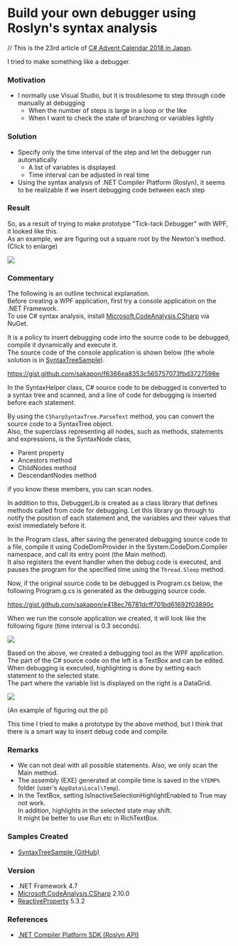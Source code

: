 # Build your own debugger using Roslyn's syntax analysis
// This is the 23rd article of [C# Advent Calendar 2018 in Japan](https://qiita.com/advent-calendar/2018/c-sharp).

I tried to make something like a debugger.

### Motivation
- I normally use Visual Studio, but it is troublesome to step through code manually at debugging
  - When the number of steps is large in a loop or the like
  - When I want to check the state of branching or variables lightly

### Solution
- Specify only the time interval of the step and let the debugger run automatically
  - A list of variables is displayed
  - Time interval can be adjusted in real time
- Using the syntax analysis of .NET Compiler Platform (Roslyn), it seems to be realizable if we insert debugging code between each step

### Result
So, as a result of trying to make prototype "Tick-tack Debugger" with WPF, it looked like this.  
As an example, we are figuring out a square root by the Newton's method. (Click to enlarge)

![](https://github.com/sakapon/Samples-2018/blob/master/Images/SyntaxTreeSample/TickTackDebugger.gif)

### Commentary
The following is an outline technical explanation.  
Before creating a WPF application, first try a console application on the .NET Framework.  
To use C# syntax analysis, install [Microsoft.CodeAnalysis.CSharp](https://www.nuget.org/packages/Microsoft.CodeAnalysis.CSharp) via NuGet.

It is a policy to insert debugging code into the source code to be debugged, compile it dynamically and execute it.  
The source code of the console application is shown below (the whole solution is in [SyntaxTreeSample](https://github.com/sakapon/Samples-2018/tree/master/SyntaxTreeSample)).

https://gist.github.com/sakapon/f6366ea8353c565757073fbd3727598e

In the SyntaxHelper class, C# source code to be debugged is converted to a syntax tree and scanned, and a line of code for debugging is inserted before each statement.

By using the `CSharpSyntaxTree.ParseText` method, you can convert the source code to a SyntaxTree object.  
Also, the superclass representing all nodes, such as methods, statements and expressions, is the SyntaxNode class,
- Parent property
- Ancestors method
- ChildNodes method
- DescendantNodes method

if you know these members, you can scan nodes.

In addition to this, DebuggerLib is created as a class library that defines methods called from code for debugging.
Let this library go through to notify the position of each statement and, the variables and their values that exist immediately before it.

In the Program class, after saving the generated debugging source code to a file, compile it using CodeDomProvider in the System.CodeDom.Compiler namespace, and call its entry point (the Main method).  
It also registers the event handler when the debug code is executed, and pauses the program for the specified time using the `Thread.Sleep` method.

Now, if the original source code to be debugged is Program.cs below, the following Program.g.cs is generated as the debugging source code.

https://gist.github.com/sakapon/e418ec76781dcff701bd61692f03890c

When we run the console application we created, it will look like the following figure (time interval is 0.3 seconds).

![](https://github.com/sakapon/Samples-2018/blob/master/Images/SyntaxTreeSample/DebuggerConsole.gif)

Based on the above, we created a debugging tool as the WPF application.  
The part of the C# source code on the left is a TextBox and can be edited.
When debugging is executed, highlighting is done by setting each statement to the selected state.  
The part where the variable list is displayed on the right is a DataGrid.

![](https://github.com/sakapon/Samples-2018/blob/master/Images/SyntaxTreeSample/TickTackDebugger-Pi.png)

(An example of figuring out the pi)

This time I tried to make a prototype by the above method, but I think that there is a smart way to insert debug code and compile.

### Remarks
- We can not deal with all possible statements. Also, we only scan the Main method.
- The assembly (EXE) generated at compile time is saved in the `%TEMP%` folder (user's `AppData\Local\Temp`).
- In the TextBox, setting IsInactiveSelectionHighlightEnabled to True may not work.  
  In addition, highlights in the selected state may shift.  
  It might be better to use Run etc in RichTextBox.

### Samples Created
- [SyntaxTreeSample (GitHub)](https://github.com/sakapon/Samples-2018/tree/master/SyntaxTreeSample)

### Version
- .NET Framework 4.7
- [Microsoft.CodeAnalysis.CSharp](https://www.nuget.org/packages/Microsoft.CodeAnalysis.CSharp) 2.10.0
- [ReactiveProperty](https://www.nuget.org/packages/ReactiveProperty/) 5.3.2

### References
- [.NET Compiler Platform SDK (Roslyn API)](https://docs.microsoft.com/en-us/dotnet/csharp/roslyn-sdk/)
